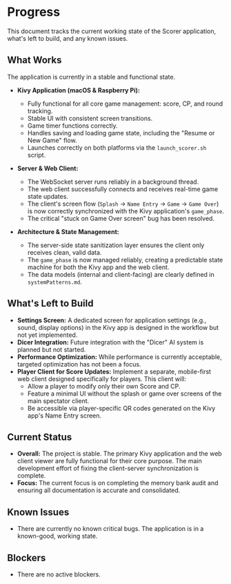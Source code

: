 # Progress

This document tracks the current working state of the Scorer application, what's left to build, and any known issues.

## What Works

The application is currently in a stable and functional state.

- **Kivy Application (macOS & Raspberry Pi):**

  - Fully functional for all core game management: score, CP, and round tracking.
  - Stable UI with consistent screen transitions.
  - Game timer functions correctly.
  - Handles saving and loading game state, including the "Resume or New Game" flow.
  - Launches correctly on both platforms via the `launch_scorer.sh` script.

- **Server & Web Client:**

  - The WebSocket server runs reliably in a background thread.
  - The web client successfully connects and receives real-time game state updates.
  - The client's screen flow (`Splash` -> `Name Entry` -> `Game` -> `Game Over`) is now correctly synchronized with the Kivy application's `game_phase`.
  - The critical "stuck on Game Over screen" bug has been resolved.

- **Architecture & State Management:**
  - The server-side state sanitization layer ensures the client only receives clean, valid data.
  - The `game_phase` is now managed reliably, creating a predictable state machine for both the Kivy app and the web client.
  - The data models (internal and client-facing) are clearly defined in `systemPatterns.md`.

## What's Left to Build

- **Settings Screen:** A dedicated screen for application settings (e.g., sound, display options) in the Kivy app is designed in the workflow but not yet implemented.
- **Dicer Integration:** Future integration with the "Dicer" AI system is planned but not started.
- **Performance Optimization:** While performance is currently acceptable, targeted optimization has not been a focus.
- **Player Client for Score Updates:** Implement a separate, mobile-first web client designed specifically for players. This client will:
  - Allow a player to modify only their own Score and CP.
  - Feature a minimal UI without the splash or game over screens of the main spectator client.
  - Be accessible via player-specific QR codes generated on the Kivy app's Name Entry screen.

## Current Status

- **Overall:** The project is stable. The primary Kivy application and the web client viewer are fully functional for their core purpose. The main development effort of fixing the client-server synchronization is complete.
- **Focus:** The current focus is on completing the memory bank audit and ensuring all documentation is accurate and consolidated.

## Known Issues

- There are currently no known critical bugs. The application is in a known-good, working state.

## Blockers

- There are no active blockers.
